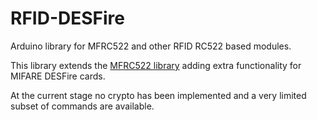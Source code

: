 # RFID-DESFire #

Arduino library for MFRC522 and other RFID RC522 based modules.

This library extends the [MFRC522 library](https://github.com/miguelbalboa/rfid) adding extra functionality for MIFARE DESFire cards.

At the current stage no crypto has been implemented and a very limited subset of commands are available.